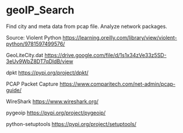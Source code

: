 # geoIP_Search
Find city and meta data from pcap file. Analyze network packages.

Source:
Violent Python
https://learning.oreilly.com/library/view/violent-python/9781597499576/

GeoLiteCity.dat
https://drive.google.com/file/d/1s1x34zVe33z5SD-3eUv9WbZ8DT7qDldB/view

dpkt
https://pypi.org/project/dpkt/

PCAP Packet Capture 
https://www.comparitech.com/net-admin/pcap-guide/

WireShark
https://www.wireshark.org/

pygeoip
https://pypi.org/project/pygeoip/

python-setuptools
https://pypi.org/project/setuptools/
